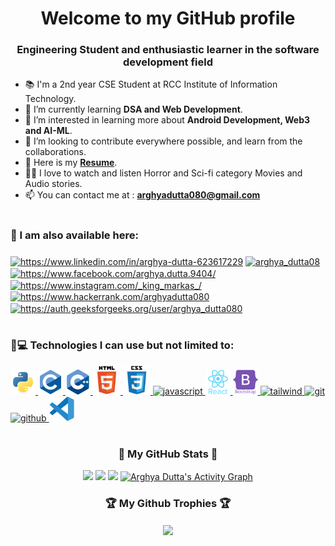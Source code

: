 <h1 align="center">Welcome to my GitHub profile</h1>
<h3 align="center">Engineering Student and enthusiastic learner in the software development field</h3>

<!-- <p align="left"> <img src="https://komarev.com/ghpvc/?username=arghyadutta080&label=Profile%20views&style=for-the-badge" alt="arghyadutta080" /> </p> -->

- 📚 I'm a 2nd year CSE Student at RCC Institute of Information Technology.
- 🌱 I’m currently learning **DSA and Web Development**.
- 👀 I’m interested in learning more about **Android Development, Web3 and AI-ML**.
- 💞️ I’m looking to contribute everywhere possible, and learn from the collaborations.
- 📄 Here is my **[Resume](https://www.canva.com/design/DAFQUiYtcb0/mZ5mTWr0VLCVXpIo28oYIQ/view?utm_content=DAFQUiYtcb0&utm_campaign=designshare&utm_medium=link&utm_source=publishsharelink)**.
- 🧑‍💻 I love to watch and listen Horror and Sci-fi category Movies and Audio stories.
- 📫 You can contact me at : **arghyadutta080@gmail.com**


# <h3 align="left">📧 I am also available here: <h3>
<p align="left">
<a href="https://www.linkedin.com/in/arghya-dutta-623617229" target="blank"><img align="center" src="https://raw.githubusercontent.com/rahuldkjain/github-profile-readme-generator/master/src/images/icons/Social/linked-in-alt.svg" alt="https://www.linkedin.com/in/arghya-dutta-623617229" height="30" width="40" /></a>  
<a href="https://twitter.com/arghya_dutta08" target="blank"><img align="center" src="https://raw.githubusercontent.com/rahuldkjain/github-profile-readme-generator/master/src/images/icons/Social/twitter.svg" alt="arghya_dutta08" height="30" width="40" /></a>
<a href="https://www.facebook.com/arghya.dutta.9404/" target="blank"><img align="center" src="https://raw.githubusercontent.com/rahuldkjain/github-profile-readme-generator/master/src/images/icons/Social/facebook.svg" alt="https://www.facebook.com/arghya.dutta.9404/" height="30" width="40" /></a>
<a href="https://www.instagram.com/_king_markas_/" target="blank"><img align="center" src="https://raw.githubusercontent.com/rahuldkjain/github-profile-readme-generator/master/src/images/icons/Social/instagram.svg" alt="https://www.instagram.com/_king_markas_/" height="30" width="40" /></a>
<a href="https://www.hackerrank.com/arghyadutta080" target="blank"><img align="center" src="https://raw.githubusercontent.com/rahuldkjain/github-profile-readme-generator/master/src/images/icons/Social/hackerrank.svg" alt="https://www.hackerrank.com/arghyadutta080" height="30" width="40" /></a>
<a href="https://auth.geeksforgeeks.org/user/arghya_dutta080" target="blank"><img align="center" src="https://raw.githubusercontent.com/rahuldkjain/github-profile-readme-generator/master/src/images/icons/Social/geeks-for-geeks.svg" alt="https://auth.geeksforgeeks.org/user/arghya_dutta080" height="30" width="40" /></a>
</p>


# <h3 align="left">🤖💻 Technologies I can use but not limited to: </h3>
<p align="left">
<a href="https://www.python.org" target="_blank" rel="noreferrer"> <img src="https://raw.githubusercontent.com/devicons/devicon/master/icons/python/python-original.svg" alt="python" width="40" height="40"/> </a>
<a href="https://www.cprogramming.com/" target="_blank" rel="noreferrer"> <img src="https://raw.githubusercontent.com/devicons/devicon/master/icons/c/c-original.svg" alt="c" width="40" height="40"/> </a>
<a href="https://www.cplusplus.com/doc/tutorial/" target="_blank" rel="noreferrer"> <img src="https://raw.githubusercontent.com/devicons/devicon/master/icons/cplusplus/cplusplus-original.svg" alt="cplusplus" width="40" height="40"/> </a>
<a href="https://www.w3.org/html/" target="_blank" rel="noreferrer"> <img src="https://raw.githubusercontent.com/devicons/devicon/master/icons/html5/html5-original-wordmark.svg" alt="html5" width="44" height="46"/> </a>
<a href="https://www.w3schools.com/css/" target="_blank" rel="noreferrer"> <img src="https://raw.githubusercontent.com/devicons/devicon/master/icons/css3/css3-original-wordmark.svg" alt="css3" width="44" height="46"/> </a>
<a href="https://developer.mozilla.org/en-US/docs/Web/JavaScript" target="_blank" rel="noreferrer"> <img src="https://w7.pngwing.com/pngs/640/199/png-transparent-javascript-logo-html-javascript-logo-angle-text-rectangle-thumbnail.png" alt="javascript" width="44" height="46"/> </a>
<a href="https://reactjs.org/" target="_blank" rel="noreferrer"> <img src="https://raw.githubusercontent.com/devicons/devicon/master/icons/react/react-original-wordmark.svg" alt="react" width="40" height="40"/> </a> 
<a href="https://getbootstrap.com" target="_blank" rel="noreferrer"> <img src="https://raw.githubusercontent.com/devicons/devicon/master/icons/bootstrap/bootstrap-plain-wordmark.svg" alt="bootstrap" width="40" height="40"/> </a>  
<a href="https://tailwindcss.com/" target="_blank" rel="noreferrer"> <img src="https://www.vectorlogo.zone/logos/tailwindcss/tailwindcss-icon.svg" alt="tailwind" width="40" height="40"/> </a>
<a href="https://git-scm.com/" target="_blank" rel="noreferrer"> <img src="https://www.vectorlogo.zone/logos/git-scm/git-scm-icon.svg" alt="git" width="40" height="40"/> </a>
<a href="https://github.com/" target="_blank" rel="noreferrer"> <img src="https://www.freeiconspng.com/uploads/git-github-hub-icon-25.png" alt="github" width="44" height="44"/> </a>
<a href="https://code.visualstudio.com/" target="_blank" rel="noreferrer"> <img src="https://raw.githubusercontent.com/devicons/devicon/master/icons/vscode/vscode-original.svg" alt="vscode" width="40" height="40"/> </a>
</p>


# <h3 align="center">🏅 My GitHub Stats 🏅</h3>
<!--  <div aligh="center">![Profile views](https://gpvc.arturio.dev/arghyadutta080)</div> -->
<div align="center">
<img src="https://github-readme-stats.vercel.app/api/top-langs/?username=arghyadutta080&layout=compact&theme=dark#gh-dark-mode-only">
<img src="https://github-readme-stats.vercel.app/api?username=arghyadutta080&show_icons=true&include_all_commits=true&theme=dark">
<img src="https://github-readme-streak-stats.herokuapp.com/?user=arghyadutta080&theme=dark">
<a href="https://github.com/arghyadutta080/github-readme-activity-graph"><img alt="Arghya Dutta's Activity Graph" src="https://activity-graph.herokuapp.com/graph?username=arghyadutta080&bg_color=000000&color=FFFFFF&line=ff6600&point=FFFFFF&hide_border=true" /></a>
</div>

<div align="center">
<h3 align="center">🏆 My Github Trophies 🏆</h3>
<img align="center" src="https://github-profile-trophy.vercel.app/?username=arghyadutta080&theme=onedark">
</div>

<!---
arghyadutta080/arghyadutta080 is a ✨ special ✨ repository because its `README.md` (this file) appears on your GitHub profile.

You can click the Preview link to take a look at your changes.
--->
